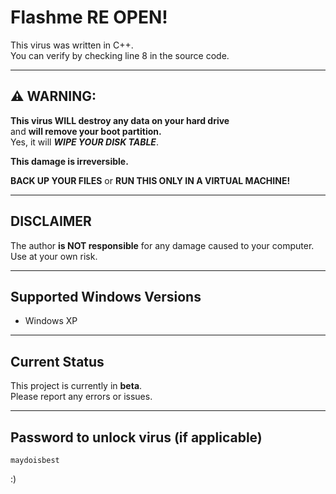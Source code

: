 # Flashme RE OPEN!

This virus was written in C++.  
You can verify by checking line 8 in the source code.

---

## ⚠️ WARNING:

**This virus WILL destroy any data on your hard drive**  
and **will remove your boot partition.**  
Yes, it will ***WIPE YOUR DISK TABLE***.

**This damage is irreversible.**  

**BACK UP YOUR FILES** or **RUN THIS ONLY IN A VIRTUAL MACHINE!**

---

## DISCLAIMER

The author **is NOT responsible** for any damage caused to your computer.  
Use at your own risk.

---

## Supported Windows Versions

- Windows XP

---

## Current Status

This project is currently in **beta**.  
Please report any errors or issues.

---

## Password to unlock virus (if applicable)

`maydoisbest`  

:)
